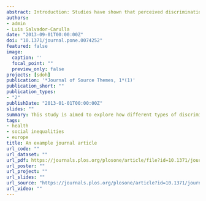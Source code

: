 ```yaml
---
abstract: Introduction: Studies have shown that perceived discrimination has an impact on our physical and mental health. A relevant part of literature has highlighted the influence of discrimination based on race or ethnicity on mental and physical health outcomes. However, the influence of other types of discrimination on health has been understudied. This study is aimed to explore how different types of discrimination are related to our subjective state of health, and so to compare the intensity of these relationships in the European context. Methods: We have performed a multilevel ordered analysis on the fifth wave of the European Social Survey (ESS 2010). This dataset has 52,458 units at individual level that are grouped in 26 European countries. In this study, the dependent variable is self-rated health (SRH) that is analyzed in relationship to ten explanatory variables of perceived discrimination: color or race, nationality, religion, language, ethnic group, age, gender, sexuality, disability and others. Results: The model identifies statistically significant differences in the effect that diverse types of perceived discrimination can generate on the self-rated health of Europeans. Specifically, this study identifies three well-defined types of perceived discrimination that can be related to poor health outcomes: (1) age discrimination; (2) disability discrimination; and (3) sexuality discrimination. In this sense, the effect on self-rated health of perceived discrimination related to aging and disabilities seems to be more relevant than other types of discrimination in the European context with a longer tradition in literature (e.g. ethnic and/or race-based). Conclusion: The present study shows that the relationship between perceived discrimination and health inequities in Europe are not random, but systematically distributed depending on factors such as age, sexuality and disabilities. Therefore the future orientation of EU social policies should aim to reduce the impact of these social determinants on health equity.
authors:
- admin
- Luis Salvador-Carulla
date: "2013-09-01T00:00:00Z"
doi: "10.1371/journal.pone.0074252"
featured: false
image:
  caption: ''
  focal_point: ""
  preview_only: false
projects: [sdoh]
publication: '*Journal of Source Themes, 1*(1)'
publication_short: ""
publication_types:
- "2"
publishDate: "2013-01-01T00:00:00Z"
slides: ""
summary: This study is aimed to explore how different types of discrimination are related to our subjective state of health, and so to compare the intensity of these relationships in the European context.
tags:
- health
- social inequalities
- europe
title: An example journal article
url_code: ""
url_dataset: ""
url_pdf: https://journals.plos.org/plosone/article/file?id=10.1371/journal.pone.0074252&type=printable
url_poster: ""
url_project: ""
url_slides: ""
url_source: "https://journals.plos.org/plosone/article?id=10.1371/journal.pone.0074252"
url_video: ""
---
```

